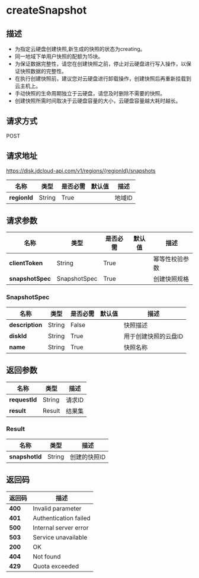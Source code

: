 # createSnapshot


## 描述
-   为指定云硬盘创建快照,新生成的快照的状态为creating。
-   同一地域下单用户快照的配额为15块。
-   为保证数据完整性，请您在创建快照之前，停止对云硬盘进行写入操作，以保证快照数据的完整性。
-   在执行创建快照前，建议您对云硬盘进行卸载操作，创建快照后再重新挂载到云主机上。
-   手动快照的生命周期独立于云硬盘，请您及时删除不需要的快照。
-   创建快照所需时间取决于云硬盘容量的大小，云硬盘容量越大耗时越长。


## 请求方式
POST

## 请求地址
https://disk.jdcloud-api.com/v1/regions/{regionId}/snapshots

|名称|类型|是否必需|默认值|描述|
|---|---|---|---|---|
|**regionId**|String|True| |地域ID|

## 请求参数
|名称|类型|是否必需|默认值|描述|
|---|---|---|---|---|
|**clientToken**|String|True| |幂等性校验参数|
|**snapshotSpec**|SnapshotSpec|True| |创建快照规格|

### SnapshotSpec
|名称|类型|是否必需|默认值|描述|
|---|---|---|---|---|
|**description**|String|False| |快照描述|
|**diskId**|String|True| |用于创建快照的云盘ID|
|**name**|String|True| |快照名称|

## 返回参数
|名称|类型|描述|
|---|---|---|
|**requestId**|String|请求ID|
|**result**|Result|结果集|

### Result
|名称|类型|描述|
|---|---|---|
|**snapshotId**|String|创建的快照ID|

## 返回码
|返回码|描述|
|---|---|
|**400**|Invalid parameter|
|**401**|Authentication failed|
|**500**|Internal server error|
|**503**|Service unavailable|
|**200**|OK|
|**404**|Not found|
|**429**|Quota exceeded|
